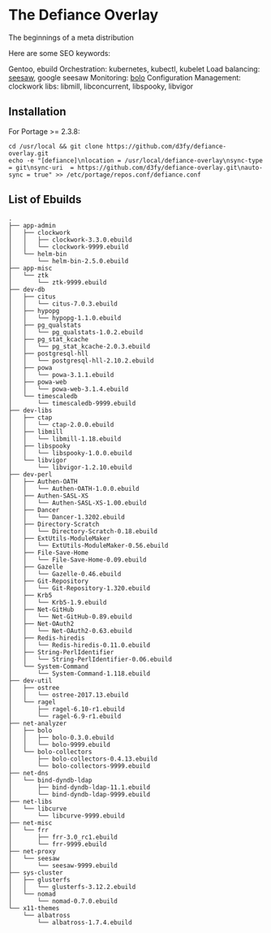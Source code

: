 # The Defiance Overlay

The beginnings of a meta distribution

Here are some SEO keywords:

Gentoo, ebuild
Orchestration: kubernetes, kubectl, kubelet
Load balancing: [seesaw](https://github.com/google/seesaw), google seesaw
Monitoring: [bolo](https://github.com/bolo)
Configuration Management: clockwork
libs: libmill, libconcurrent, libspooky, libvigor



## Installation

For Portage >= 2.3.8:

	cd /usr/local && git clone https://github.com/d3fy/defiance-overlay.git
	echo -e "[defiance]\nlocation = /usr/local/defiance-overlay\nsync-type = git\nsync-uri  = https://github.com/d3fy/defiance-overlay.git\nauto-sync = true" >> /etc/portage/repos.conf/defiance.conf

## List of Ebuilds

    .
    ├── app-admin
    │   ├── clockwork
    │   │   ├── clockwork-3.3.0.ebuild
    │   │   └── clockwork-9999.ebuild
    │   └── helm-bin
    │       └── helm-bin-2.5.0.ebuild
    ├── app-misc
    │   └── ztk
    │       └── ztk-9999.ebuild
    ├── dev-db
    │   ├── citus
    │   │   └── citus-7.0.3.ebuild
    │   ├── hypopg
    │   │   └── hypopg-1.1.0.ebuild
    │   ├── pg_qualstats
    │   │   └── pg_qualstats-1.0.2.ebuild
    │   ├── pg_stat_kcache
    │   │   └── pg_stat_kcache-2.0.3.ebuild
    │   ├── postgresql-hll
    │   │   └── postgresql-hll-2.10.2.ebuild
    │   ├── powa
    │   │   └── powa-3.1.1.ebuild
    │   ├── powa-web
    │   │   └── powa-web-3.1.4.ebuild
    │   └── timescaledb
    │       └── timescaledb-9999.ebuild
    ├── dev-libs
    │   ├── ctap
    │   │   └── ctap-2.0.0.ebuild
    │   ├── libmill
    │   │   └── libmill-1.18.ebuild
    │   ├── libspooky
    │   │   └── libspooky-1.0.0.ebuild
    │   └── libvigor
    │       └── libvigor-1.2.10.ebuild
    ├── dev-perl
    │   ├── Authen-OATH
    │   │   └── Authen-OATH-1.0.0.ebuild
    │   ├── Authen-SASL-XS
    │   │   └── Authen-SASL-XS-1.00.ebuild
    │   ├── Dancer
    │   │   └── Dancer-1.3202.ebuild
    │   ├── Directory-Scratch
    │   │   └── Directory-Scratch-0.18.ebuild
    │   ├── ExtUtils-ModuleMaker
    │   │   └── ExtUtils-ModuleMaker-0.56.ebuild
    │   ├── File-Save-Home
    │   │   └── File-Save-Home-0.09.ebuild
    │   ├── Gazelle
    │   │   └── Gazelle-0.46.ebuild
    │   ├── Git-Repository
    │   │   └── Git-Repository-1.320.ebuild
    │   ├── Krb5
    │   │   └── Krb5-1.9.ebuild
    │   ├── Net-GitHub
    │   │   └── Net-GitHub-0.89.ebuild
    │   ├── Net-OAuth2
    │   │   └── Net-OAuth2-0.63.ebuild
    │   ├── Redis-hiredis
    │   │   └── Redis-hiredis-0.11.0.ebuild
    │   ├── String-PerlIdentifier
    │   │   └── String-PerlIdentifier-0.06.ebuild
    │   └── System-Command
    │       └── System-Command-1.118.ebuild
    ├── dev-util
    │   ├── ostree
    │   │   └── ostree-2017.13.ebuild
    │   └── ragel
    │       ├── ragel-6.10-r1.ebuild
    │       └── ragel-6.9-r1.ebuild
    ├── net-analyzer
    │   ├── bolo
    │   │   ├── bolo-0.3.0.ebuild
    │   │   └── bolo-9999.ebuild
    │   └── bolo-collectors
    │       ├── bolo-collectors-0.4.13.ebuild
    │       └── bolo-collectors-9999.ebuild
    ├── net-dns
    │   └── bind-dyndb-ldap
    │       ├── bind-dyndb-ldap-11.1.ebuild
    │       └── bind-dyndb-ldap-9999.ebuild
    ├── net-libs
    │   └── libcurve
    │       └── libcurve-9999.ebuild
    ├── net-misc
    │   └── frr
    │       ├── frr-3.0_rc1.ebuild
    │       └── frr-9999.ebuild
    ├── net-proxy
    │   └── seesaw
    │       └── seesaw-9999.ebuild
    ├── sys-cluster
    │   ├── glusterfs
    │   │   └── glusterfs-3.12.2.ebuild
    │   └── nomad
    │       └── nomad-0.7.0.ebuild
    └── x11-themes
        └── albatross
            └── albatross-1.7.4.ebuild
